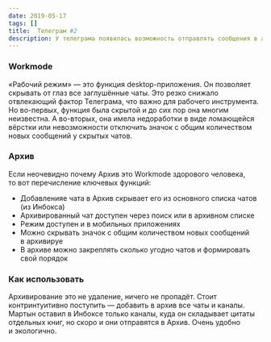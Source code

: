 ```yaml
---
date: 2019-05-17
tags: []
title:  Телеграм #2
description: У телеграма появилась возможность отправлять сообщения в архив. Это удобная функция и, по своей сути, это доведённый до ума режим «Workmode», о котором Мартын уже писал.
---
```

### Workmode

«Рабочий режим» — это функция desktop-приложения. Он позволяет скрывать от глаз все заглушённые чаты. Это резко снижало отвлекающий фактор Телеграма, что важно для рабочего инструмента. Но во-первых, функция была скрытой и до сих пор она многим неизвестна. А во-вторых, она имела недоработки в виде ломающейся вёрстки или невозможности отключить значок с общим количеством новых сообщений у скрытых чатов.

### Архив

Если неочевидно почему Архив это Workmode здорового человека, то вот перечисление ключевых функций:

- Добавленияе чата в Архив скрывает его из основного списка чатов (из Инбокса)
- Архивированный чат доступен через поиск или в архивном списке
- Режим доступен и в мобильных приложениях
- Можно скрывать значок с общим количеством новых сообщений в архивируе
- В архиве можно закреплять сколько угодно чатов и формировать свой порядок

### Как использовать

Архивирование это не удаление, ничего не пропадёт. Стоит контринтуитивно поступить — добавить в архив все чаты и каналы. Мартын оставил в Инбоксе только каналы, куда он складывает цитаты отдельных книг, но скоро и они отправятся в Архив. Очень удобно и экологично.
